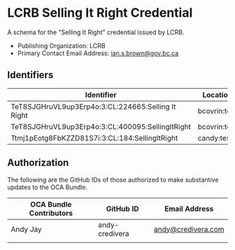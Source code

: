 # LCRB Selling It Right Credential

A schema for the "Selling It Right" credential issued by LCRB.

- Publishing Organization: LCRB
- Primary Contact Email Address: ian.s.brown@gov.bc.ca

## Identifiers

| Identifier                          | Location  | URL                                                   |
| ----------------------------------- | --------- | ----------------------------------------------------- |
| TeT8SJGHruVL9up3Erp4o:3:CL:224665:Selling It Right | bcovrin:test | http://test.bcovrin.vonx.io:3707/tx/BCOVRIN_TEST/domain/224666 |
| TeT8SJGHruVL9up3Erp4o:3:CL:400095:SellingItRight | bcovrin:test | http://test.bcovrin.vonx.io:3707/tx/BCOVRIN_TEST/domain/400097 |
| Ttmj1pEotg8FbKZZD81S7i:3:CL:184:SellingItRight | candy:test | https://candyscan.idlab.org/tx/CANDY_TEST/domain/190 |

## Authorization

The following are the GitHub IDs of those authorized to make substantive updates to the OCA Bundle.

| OCA Bundle Contributors | GitHub ID  | Email Address            |
| ----------------------- | ---------- | ------------------------ |
| Andy Jay                | andy-credivera | andy@credivera.com       |
|                         |            |                          |
